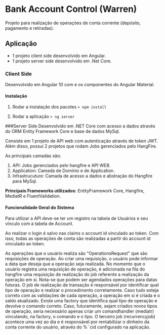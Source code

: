 # Bank Account Control (Warren)

Projeto para realização de operações de conta corrente (depósito, pagamento e retiradas).

## Aplicação
- 1 projeto client side desenvolvido em Angular.
- 1 projeto server side desenvolvido em .Net Core.

### Client Side

Desenvolvido em Angular 10 com e os componentes do Angular Material.

#### Instalação

1.  Rodar a instalação dos pacotes
`> npm install`

2. Rodar a aplicação
`> ng server`

###Server Side
Desenvolvido em .NET Core com acesso a dados através do ORM Entity Framework Core e base de dados MySql.

Consiste em 1 projeto de API web com autenticação através de token JWT. Além disso, possui 2 projetos que rodam Jobs gerenciados pelo HangFire. 

As principais camadas são:
1. API: Jobs gerenciados pelo hangfire e API WEB.
2. Application: Camada de Domínio e de Application.
3. Infrastrucuture: Camada de acesso a dados e abstração do Hangfire para MySql.

**Principais Frameworks utilizados:** EntityFramework Core, Hangfire, MediatR e FluentValidation.

#### Funcionalidade Geral do Sistema

Para utilizar a API deve-se ter um registro na tabela de Usuários e seu vínculo com a tabela de Account.

Ao realizar o login é salvo nas claims o account id vinculado ao token. Com isso, todas as operações de conta são realizadas a partir do account id vinculado ao token.

As operações que o usuário realiza são "OperationsRequest" que são requisições de operação. Ao criar uma requisição, o usuário pode informar a data que deseja que a operação seja realizada. No momento que o usuário registra uma requisição de operação, é adicionada na fila do hangfire uma requisição de realização do job referente a realização da operação em si. Nota-se que podem ser agendados operações para datas futuras.
O job de realização de transação é responsável por identificar qual tipo de operação e realizar o procedimento corretamente.  Caso tudo esteja correto com as validações de cada operação, a operação em si é criada e o saldo atualizado. Existe uma factory que identifica qual tipo de operação e devolve o comando correto. Caso, futuramente, sejam criados novos tipos de operação, seria necessário apenas criar um comandhandler (mediatr) vinculando, na factory, o comando e o tipo.
O terceiro job (recurrencyjob) acontece uma vez ao dia e é responsável por rentabilizar o dinheiro da conta corrente do usuário, através do %¨cid configurado na aplicação.



